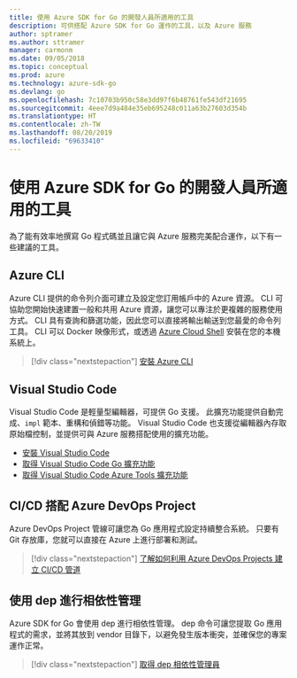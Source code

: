 ```yaml
---
title: 使用 Azure SDK for Go 的開發人員所適用的工具
description: 可供搭配 Azure SDK for Go 運作的工具，以及 Azure 服務
author: sptramer
ms.author: sttramer
manager: carmonm
ms.date: 09/05/2018
ms.topic: conceptual
ms.prod: azure
ms.technology: azure-sdk-go
ms.devlang: go
ms.openlocfilehash: 7c10703b950c58e3dd97f6b48761fe543df21695
ms.sourcegitcommit: 4eee7d9a484e35eb695248c011a63b27603d354b
ms.translationtype: HT
ms.contentlocale: zh-TW
ms.lasthandoff: 08/20/2019
ms.locfileid: "69633410"
---
```

# <a name="tools-for-developers-using-the-azure-sdk-for-go"></a>使用 Azure SDK for Go 的開發人員所適用的工具

為了能有效率地撰寫 Go 程式碼並且讓它與 Azure 服務完美配合運作，以下有一些建議的工具。

## <a name="azure-cli"></a>Azure CLI

Azure CLI 提供的命令列介面可建立及設定您訂用帳戶中的 Azure 資源。 CLI 可協助您開始快速建置一般和共用 Azure 資源，讓您可以專注於更複雜的服務使用方式。 CLI 具有查詢和篩選功能，因此您可以直接將輸出輸送到您最愛的命令列工具。 CLI 可以 Docker 映像形式，或透過 [Azure Cloud Shell](https://docs.microsoft.com/azure/cloud-shell/overview) 安裝在您的本機系統上。

> [!div class="nextstepaction"]
> [安裝 Azure CLI](/cli/azure/install-azure-cli)

## <a name="visual-studio-code"></a>Visual Studio Code

Visual Studio Code 是輕量型編輯器，可提供 Go 支援。 此擴充功能提供自動完成、`impl` 範本、重構和偵錯等功能。 Visual Studio Code 也支援從編輯器內存取原始檔控制，並提供可與 Azure 服務搭配使用的擴充功能。

* [安裝 Visual Studio Code](https://code.visualstudio.com/Download)
* [取得 Visual Studio Code Go 擴充功能](https://code.visualstudio.com/docs/languages/go)
* [取得 Visual Studio Code Azure Tools 擴充功能](https://marketplace.visualstudio.com/items?itemName=ms-vscode.vscode-azureextensionpack)

## <a name="cicd-with-azure-devops-project"></a>CI/CD 搭配 Azure DevOps Project

Azure DevOps Project 管線可讓您為 Go 應用程式設定持續整合系統。 只要有 Git 存放庫，您就可以直接在 Azure 上進行部署和測試。

> [!div class="nextstepaction"]
> [了解如何利用 Azure DevOps Projects 建立 CI/CD 管道](/azure/devops-project/azure-devops-project-go)

## <a name="dependency-management-with-dep"></a>使用 dep 進行相依性管理

Azure SDK for Go 會使用 dep 進行相依性管理。 dep 命令可讓您提取 Go 應用程式的需求，並將其放到 vendor 目錄下，以避免發生版本衝突，並確保您的專案運作正常。

> [!div class="nextstepaction"]
> [取得 dep 相依性管理員](https://github.com/golang/dep)
